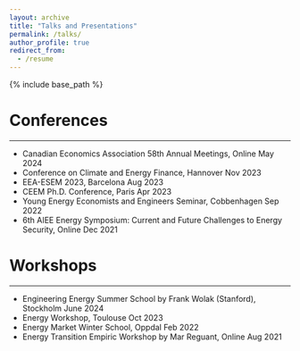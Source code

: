 ```yaml
---
layout: archive
title: "Talks and Presentations"
permalink: /talks/
author_profile: true
redirect_from:
  - /resume
---
```


{% include base_path %}

Conferences
======
***
* Canadian Economics Association 58th Annual Meetings, Online May 2024
* Conference on Climate and Energy Finance, Hannover Nov 2023
* EEA-ESEM 2023, Barcelona Aug 2023
* CEEM Ph.D. Conference, Paris Apr 2023
* Young Energy Economists and Engineers Seminar, Cobbenhagen Sep 2022
* 6th AIEE Energy Symposium: Current and Future Challenges to Energy Security, Online Dec 2021

Workshops
======
***
* Engineering Energy Summer School by Frank Wolak (Stanford), Stockholm June 2024 
* Energy Workshop, Toulouse Oct 2023
* Energy Market Winter School, Oppdal Feb 2022
* Energy Transition Empiric Workshop by Mar Reguant, Online Aug 2021
